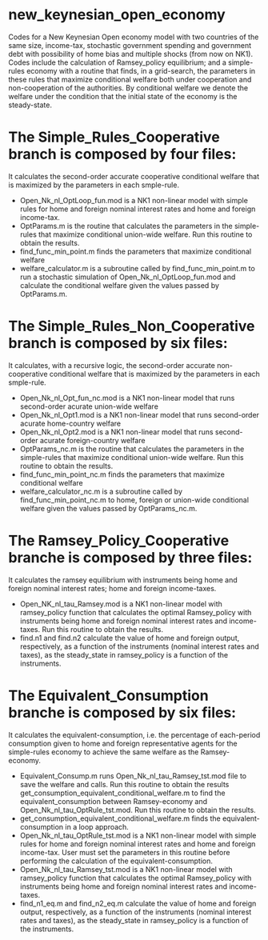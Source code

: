# new_keynesian_open_economy
Codes for a New Keynesian Open economy model with two countries of the same size, income-tax, stochastic government spending and government debt with possibility of home bias and multiple shocks (from now on NK1). Codes include the calculation of Ramsey_policy equilibrium; and a simple-rules economy with a routine that finds, in a grid-search, the parameters in these rules that maximize conditional welfare both under cooperation and non-cooperation of the authorities. By conditional welfare we denote the welfare under the condition that the initial state of the economy is the steady-state.

# The Simple_Rules_Cooperative branch is composed by four files: 
It calculates the second-order accurate cooperative conditional welfare that is maximized by the parameters in each smple-rule.

- Open_Nk_nl_OptLoop_fun.mod is a NK1 non-linear model with simple rules for home and foreign nominal interest rates and home and foreign income-tax.
- OptParams.m is the routine that calculates the parameters in the simple-rules that maximize conditional union-wide welfare. Run this routine to obtain the results.
- find_func_min_point.m finds the parameters that maximize conditional welfare
- welfare_calculator.m is a subroutine called by find_func_min_point.m to run a stochastic simulation of Open_Nk_nl_OptLoop_fun.mod and calculate the conditional welfare given the values passed by OptParams.m.

# The Simple_Rules_Non_Cooperative branch is composed by six files: 
It calculates, with a recursive logic, the second-order accurate non-cooperative conditional welfare that is maximized by the parameters in each smple-rule.

- Open_Nk_nl_Opt_fun_nc.mod is a NK1 non-linear model that runs second-order acurate union-wide welfare
- Open_Nk_nl_Opt1.mod is a NK1 non-linear model that runs second-order acurate home-country welfare
- Open_Nk_nl_Opt2.mod is a NK1 non-linear model that runs second-order acurate foreign-country welfare
- OptParams_nc.m is the routine that calculates the parameters in the simple-rules that maximize conditional union-wide welfare. Run this routine to obtain the results.
- find_func_min_point_nc.m finds the parameters that maximize conditional welfare
- welfare_calculator_nc.m is a subroutine called by find_func_min_point_nc.m to home, foreign or union-wide conditional welfare given the values passed by OptParams_nc.m.

# The Ramsey_Policy_Cooperative branche is composed by three files:
It calculates the ramsey equilibrium with instruments being home and foreign nominal interest rates; home and foreign income-taxes.

- Open_NK_nl_tau_Ramsey.mod is a NK1 non-linear model with ramsey_policy function that calculates the optimal Ramsey_policy with instruments being home and foreign nominal interest rates and income-taxes. Run this routine to obtain the results.
- find.n1 and find.n2 calculate the value of home and foreign output, respectively, as a function of the instruments (nominal interest rates and taxes), as the steady_state in ramsey_policy is a function of the instruments.

# The Equivalent_Consumption branche is composed by six files:
It calculates the equivalent-consumption, i.e. the percentage of each-period consumption given to home and foreign representative agents for the simple-rules economy to achieve the same welfare as the Ramsey-economy.

- Equivalent_Consump.m runs Open_Nk_nl_tau_Ramsey_tst.mod file to save the welfare and calls. Run this routine to obtain the results get_consumption_equivalent_conditional_welfare.m to find the equivalent_consumption between Ramsey-economy and Open_Nk_nl_tau_OptRule_tst.mod. Run this routine to obtain the results.
- get_consumption_equivalent_conditional_welfare.m finds the equivalent-consumption in a loop approach.
- Open_Nk_nl_tau_OptRule_tst.mod is a NK1 non-linear model with simple rules for home and foreign nominal interest rates and home and foreign income-tax. User must set the parameters in this routine before performing the calculation of the equivalent-consumption.
- Open_Nk_nl_tau_Ramsey_tst.mod is a NK1 non-linear model with ramsey_policy function that calculates the optimal Ramsey_policy with instruments being home and foreign nominal interest rates and income-taxes.
- find_n1_eq.m and find_n2_eq.m calculate the value of home and foreign output, respectively, as a function of the instruments (nominal interest rates and taxes), as the steady_state in ramsey_policy is a function of the instruments.




